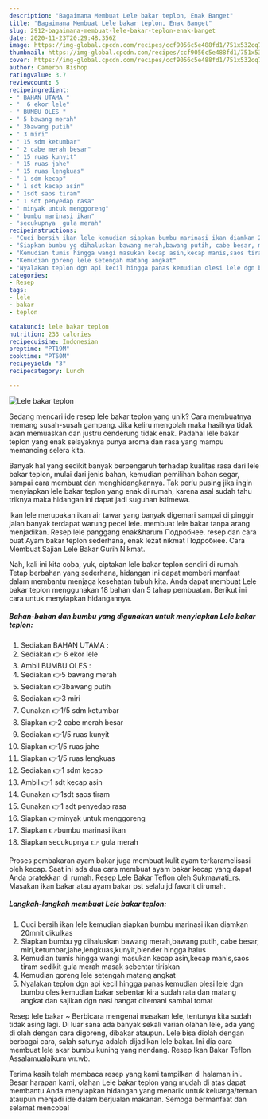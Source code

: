 ```yaml
---
description: "Bagaimana Membuat Lele bakar teplon, Enak Banget"
title: "Bagaimana Membuat Lele bakar teplon, Enak Banget"
slug: 2912-bagaimana-membuat-lele-bakar-teplon-enak-banget
date: 2020-11-23T20:29:48.356Z
image: https://img-global.cpcdn.com/recipes/ccf9056c5e488fd1/751x532cq70/lele-bakar-teplon-foto-resep-utama.jpg
thumbnail: https://img-global.cpcdn.com/recipes/ccf9056c5e488fd1/751x532cq70/lele-bakar-teplon-foto-resep-utama.jpg
cover: https://img-global.cpcdn.com/recipes/ccf9056c5e488fd1/751x532cq70/lele-bakar-teplon-foto-resep-utama.jpg
author: Cameron Bishop
ratingvalue: 3.7
reviewcount: 5
recipeingredient:
- " BAHAN UTAMA "
- "  6 ekor lele"
- " BUMBU OLES "
- " 5 bawang merah"
- " 3bawang putih"
- " 3 miri"
- " 15 sdm ketumbar"
- " 2 cabe merah besar"
- " 15 ruas kunyit"
- " 15 ruas jahe"
- " 15 ruas lengkuas"
- " 1 sdm kecap"
- " 1 sdt kecap asin"
- " 1sdt saos tiram"
- " 1 sdt penyedap rasa"
- " minyak untuk menggoreng"
- " bumbu marinasi ikan"
- "secukupnya  gula merah"
recipeinstructions:
- "Cuci bersih ikan lele kemudian siapkan bumbu marinasi ikan diamkan 20mnit dikulkas"
- "Siapkan bumbu yg dihaluskan bawang merah,bawang putih, cabe besar, miri,ketumbar,jahe,lengkuas,kunyit,blender hingga halus"
- "Kemudian tumis hingga wangi masukan kecap asin,kecap manis,saos tiram sedikit gula merah masak sebentar tiriskan"
- "Kemudian goreng lele setengah matang angkat"
- "Nyalakan teplon dgn api kecil hingga panas kemudian olesi lele dgn bumbu oles kemudian bakar sebentar kira sudah rata dan matang angkat dan sajikan dgn nasi hangat ditemani sambal tomat"
categories:
- Resep
tags:
- lele
- bakar
- teplon

katakunci: lele bakar teplon 
nutrition: 233 calories
recipecuisine: Indonesian
preptime: "PT19M"
cooktime: "PT60M"
recipeyield: "3"
recipecategory: Lunch

---
```



![Lele bakar teplon](https://img-global.cpcdn.com/recipes/ccf9056c5e488fd1/751x532cq70/lele-bakar-teplon-foto-resep-utama.jpg)

Sedang mencari ide resep lele bakar teplon yang unik? Cara membuatnya memang susah-susah gampang. Jika keliru mengolah maka hasilnya tidak akan memuaskan dan justru cenderung tidak enak. Padahal lele bakar teplon yang enak selayaknya punya aroma dan rasa yang mampu memancing selera kita.

Banyak hal yang sedikit banyak berpengaruh terhadap kualitas rasa dari lele bakar teplon, mulai dari jenis bahan, kemudian pemilihan bahan segar, sampai cara membuat dan menghidangkannya. Tak perlu pusing jika ingin menyiapkan lele bakar teplon yang enak di rumah, karena asal sudah tahu triknya maka hidangan ini dapat jadi suguhan istimewa.

Ikan lele merupakan ikan air tawar yang banyak digemari sampai di pinggir jalan banyak terdapat warung pecel lele. membuat lele bakar tanpa arang menjadikan. Resep lele panggang enak&amp;harum Подробнее. resep dan cara buat Ayam bakar teplon sederhana, enak lezat nikmat Подробнее. Cara Membuat Sajian Lele Bakar Gurih Nikmat.


Nah, kali ini kita coba, yuk, ciptakan lele bakar teplon sendiri di rumah. Tetap berbahan yang sederhana, hidangan ini dapat memberi manfaat dalam membantu menjaga kesehatan tubuh kita. Anda dapat membuat Lele bakar teplon menggunakan 18 bahan dan 5 tahap pembuatan. Berikut ini cara untuk menyiapkan hidangannya.

<!--inarticleads1-->

##### Bahan-bahan dan bumbu yang digunakan untuk menyiapkan Lele bakar teplon:

1. Sediakan  BAHAN UTAMA :
1. Sediakan  👉 6 ekor lele
1. Ambil  BUMBU OLES :
1. Sediakan  👉5 bawang merah
1. Sediakan  👉3bawang putih
1. Sediakan  👉3 miri
1. Gunakan  👉1/5 sdm ketumbar
1. Siapkan  👉2 cabe merah besar
1. Sediakan  👉1/5 ruas kunyit
1. Siapkan  👉1/5 ruas jahe
1. Siapkan  👉1/5 ruas lengkuas
1. Sediakan  👉1 sdm kecap
1. Ambil  👉1 sdt kecap asin
1. Gunakan  👉1sdt saos tiram
1. Gunakan  👉1 sdt penyedap rasa
1. Siapkan  👉minyak untuk menggoreng
1. Siapkan  👉bumbu marinasi ikan
1. Siapkan secukupnya 👉 gula merah


Proses pembakaran ayam bakar juga membuat kulit ayam terkaramelisasi oleh kecap. Saat ini ada dua cara membuat ayam bakar kecap yang dapat Anda pratekkan di rumah. Resep Lele Bakar Teflon oleh Sukmawati_rs. Masakan ikan bakar atau ayam bakar pst selalu jd favorit dirumah. 

<!--inarticleads2-->

##### Langkah-langkah membuat Lele bakar teplon:

1. Cuci bersih ikan lele kemudian siapkan bumbu marinasi ikan diamkan 20mnit dikulkas
1. Siapkan bumbu yg dihaluskan bawang merah,bawang putih, cabe besar, miri,ketumbar,jahe,lengkuas,kunyit,blender hingga halus
1. Kemudian tumis hingga wangi masukan kecap asin,kecap manis,saos tiram sedikit gula merah masak sebentar tiriskan
1. Kemudian goreng lele setengah matang angkat
1. Nyalakan teplon dgn api kecil hingga panas kemudian olesi lele dgn bumbu oles kemudian bakar sebentar kira sudah rata dan matang angkat dan sajikan dgn nasi hangat ditemani sambal tomat


Resep lele bakar ~ Berbicara mengenai masakan lele, tentunya kita sudah tidak asing lagi. Di luar sana ada banyak sekali varian olahan lele, ada yang di olah dengan cara digoreng, dibakar ataupun. Lele bisa diolah dengan berbagai cara, salah satunya adalah dijadikan lele bakar. Ini dia cara membuat lele akar bumbu kuning yang nendang. Resep Ikan Bakar Teflon Assalamualaikum wr.wb. 

Terima kasih telah membaca resep yang kami tampilkan di halaman ini. Besar harapan kami, olahan Lele bakar teplon yang mudah di atas dapat membantu Anda menyiapkan hidangan yang menarik untuk keluarga/teman ataupun menjadi ide dalam berjualan makanan. Semoga bermanfaat dan selamat mencoba!
